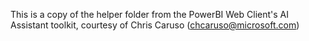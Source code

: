 This is a copy of the helper folder from the PowerBI Web Client's AI Assistant toolkit, courtesy of Chris Caruso (chcaruso@microsoft.com)
